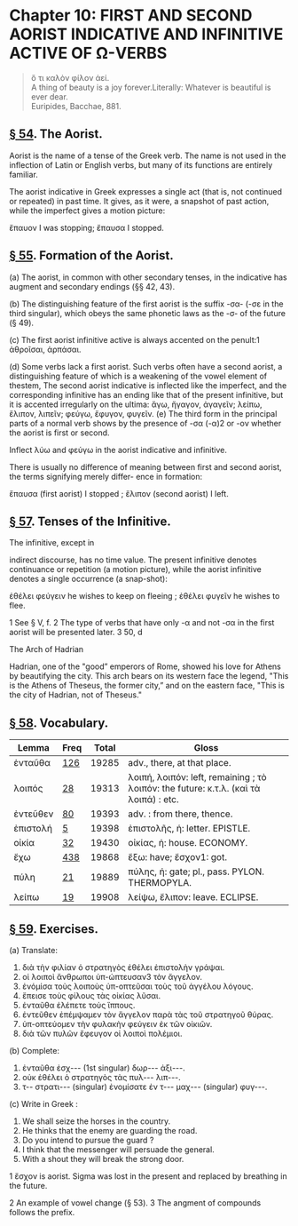# Chapter 10: FIRST AND SECOND AORIST INDICATIVE AND INFINITIVE ACTIVE OF Ω-VERBS


>  ὅ τι καλὸν φίλον ἀεί.<br/>
>  A thing of beauty is a joy forever.<quote xml:lang="eng">Literally: Whatever is beautiful is ever dear.<br/><bibl>Euripides, Bacchae, 881.</bibl>


## [§ 54](#para54). The Aorist.


Aorist is the name of a tense of the
Greek verb. The name is not used in the inflection of
Latin or English verbs, but many of its functions are
entirely familiar.

The aorist indicative in Greek expresses a single act (that
is, not continued or repeated) in past time. It gives, as
it were, a snapshot of past action, while the imperfect gives
a motion picture:

ἔπαυον I was stopping; ἔπαυσα I stopped.

## [§ 55](#para55). Formation of the Aorist.


(a) The aorist, in common with other secondary tenses, in the indicative has
augment and secondary endings (§§ 42, 43).

<pb n="31"/>
(b) The distinguishing feature of the first aorist is the
suffix -σα- (-σε in the third singular), which obeys the same
phonetic laws as the -σ- of the future (§ 49).

(c) The first aorist infinitive active is always accented on the penult:1 ἀθροῖσαι, ἁρπάσαι.

(d) Some verbs lack a first aorist. Such verbs often have a second aorist, a distinguishing feature of which is a
weakening of the vowel element of thestem, The second aorist indicative is inflected like the imperfect, and the corresponding infinitive has an ending like that of the present infinitive, but it is accented irregularly on the ultima:
ἄγω, ἤγαγον, ἀγαγεῖν;
λείπω, ἔλιπον, λιπεῖν;
φεύγω, ἔφυγον, φυγεῖν.
(e) The third form in the principal parts of a normal
verb shows by the presence of -σα (-α)2 or -ον whether the
aorist is first or second.

Inflect λύω and φεύγω in the aorist indicative and infinitive.

<div type="textpart" subtype="para" n="56">


There is usually no difference of meaning between
first and second aorist, the terms signifying merely differ-
ence in formation:

ἔπαυσα (first aorist) I stopped ; ἔλιπον (second aorist) I left.

## [§ 57](#para57). Tenses of the Infinitive.


The infinitive, except in

indirect discourse, has no time value. The present infinitive denotes continuance or repetition (a motion picture),
while the aorist infinitive denotes a single occurrence (a snap-shot):

ἐθέλει φεύγειν he wishes to keep on fleeing ;
ἐθέλει φυγεῖν he wishes to flee.



1 See § V, f.
2 The type of verbs that have only -α and not -σα in the first aorist will be presented later.
3 50, d

<pb n="32"/>

The Arch of Hadrian



Hadrian, one of the "good” emperors of Rome, showed his love for
Athens by beautifying the city. This arch bears on its western face the
legend, "This is the Athens of Theseus, the former city,” and on the eastern
face, "This is the city of Hadrian, not of Theseus."



<pb n="33"/>


## [§ 58](#para58). Vocabulary.



| Lemma | Freq | Total | Gloss |
| --- | --- | --- | -- |
| ἐνταῦθα | [126](https://github.com/gregorycrane/CrosbySchaeffer2.0/tree/main/chaps/vocpassages/ἐνταῦθα.md) | 19285 | adv., there, at that place. 
| λοιπός | [28](https://github.com/gregorycrane/CrosbySchaeffer2.0/tree/main/chaps/vocpassages/λοιπός.md) | 19313 | λοιπή, λοιπόν: left, remaining ; τὸ λοιπόν: the future: κ.τ.λ. (καὶ τὰ λοιπά) : etc.
| ἐντεῦθεν | [80](https://github.com/gregorycrane/CrosbySchaeffer2.0/tree/main/chaps/vocpassages/ἐντεῦθεν.md) | 19393 | adv. : from there, thence. 
| ἐπιστολή | [5](https://github.com/gregorycrane/CrosbySchaeffer2.0/tree/main/chaps/vocpassages/ἐπιστολή.md) | 19398 | ἐπιστολῆς, ἡ: letter. EPISTLE. 
| οἰκία | [32](https://github.com/gregorycrane/CrosbySchaeffer2.0/tree/main/chaps/vocpassages/οἰκία.md) | 19430 | οἰκίας, ἡ: house. ECONOMY.
| ἔχω | [438](https://github.com/gregorycrane/CrosbySchaeffer2.0/tree/main/chaps/vocpassages/ἔχω.md) | 19868 | ἕξω: have; ἔσχον1: got. 
| πύλη | [21](https://github.com/gregorycrane/CrosbySchaeffer2.0/tree/main/chaps/vocpassages/πύλη.md) | 19889 | πύλης, ἡ: gate; pl., pass. PYLON. THERMOPYLA.
| λείπω | [19](https://github.com/gregorycrane/CrosbySchaeffer2.0/tree/main/chaps/vocpassages/λείπω.md) | 19908 | λείψω, ἔλιπον: leave. ECLIPSE.


## [§ 59](#para59). Exercises.




(a) Translate:

1. διὰ τὴν φιλίαν ὁ στρατηγὸς ἐθέλει ἐπιστολὴν γράψαι.
2. οἱ λοιποὶ ἄνθρωποι ὑπ-ώπτευσαν3 τὸν ἄγγελον.
3. ἐνόμίσα τοὺς λοιποὺς ὑπ-οπτεῦσαι τοὺς τοῦ ἀγγέλου λόγους.
4. ἔπεισε τοὺς φίλους τὰς οἰκίας λῦσαι.
5. ἐνταῦθα ἐλέπετε τοὺς ἵππους.
6. ἐντεῦθεν ἐπέμψαμεν τὸν ἄγγελον παρὰ τὰς τοῦ στρατηγοῦ θύρας.
7. ὑπ-οπτεύομεν τὴν φυλακὴν φεύγειν ἐκ τῶν οἰκιῶν.
8. διὰ τῶν πυλῶν ἔφευγον οἱ λοιποὶ πολέμιοι.

(b) Complete:

1. ἐνταῦθα ἐσχ--- (1st singular) δωρ--- ἀξι---.
2. οὐκ ἐθέλει ὁ στρατηγὸς τὰς πυλ--- λιπ---.
3. τ-- στρατι--- (singular) ἐνομίσατε ἐν τ--- μαχ--- (singular) φυγ---.

(c) Write in Greek :

1. We shall seize the horses in the country.
2. He thinks that the enemy are guarding the road.
3. Do you intend to pursue the guard ?
4. I think that the messenger will persuade the general.
5. With a shout they will break the strong door.

1 ἔσχον is aorist. Sigma was lost in the present and replaced by breathing in the future.

2 An example of vowel change (§ 53).
3 The angment of compounds follows the prefix.

<pb n="34"/>




